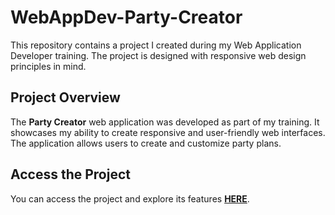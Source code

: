 # WebAppDev-Party-Creator

This repository contains a project I created during my Web Application Developer training. The project is designed with responsive web design principles in mind.

## Project Overview

The **Party Creator** web application was developed as part of my training. It showcases my ability to create responsive and user-friendly web interfaces. The application allows users to create and customize party plans.

## Access the Project

You can access the project and explore its features **[HERE](https://martinholts.github.io/WebAppDev-Party-Creator)**.
